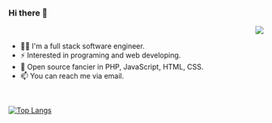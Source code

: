 ### Hi there 👋
<a href="https://github.com/isszz">
  <img align="right" src="https://github-readme-stats.vercel.app/api?username=isszz&show_icons=true" />
</a>
<p><br /></p>

- 🚶‍♂️ I'm a full stack software engineer.
- ⚡ Interested in programing and web developing.
- 🌱 Open source fancier in PHP, JavaScript, HTML, CSS.
- 📫 You can reach me via email.
<p><br /></p>

[![Top Langs](https://github-readme-stats.vercel.app/api/top-langs/?username=isszz&layout=compact)](https://github.com/anuraghazra/github-readme-stats)
